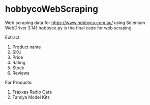 # hobbycoWebScraping
Web scraping data for https://www.hobbyco.com.au/ using Selenium WebDriver 3.141
hobbyco.py is the final code for web scraping.

Extract:
1. Product name
2. SKU
3. Price
4. Rating
5. Stock
6. Reviews

For Products:
1. Traxxas Radio Cars
2. Tamiya Model Kits
